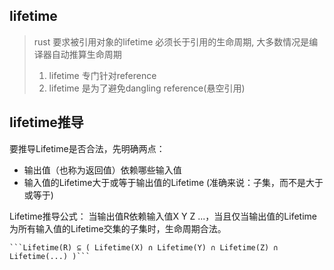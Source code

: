 ## **lifetime**
>rust 要求被引用对象的lifetime 必须长于引用的生命周期, 大多数情况是编译器自动推算生命周期
>1. lifetime 专门针对reference
>2. lifetime 是为了避免dangling reference(悬空引用)

## **lifetime推导**

要推导Lifetime是否合法，先明确两点：
 - 输出值（也称为返回值）依赖哪些输入值
 - 输入值的Lifetime大于或等于输出值的Lifetime (准确来说：子集，而不是大于或等于)

Lifetime推导公式： 当输出值R依赖输入值X Y Z ...，当且仅当输出值的Lifetime为所有输入值的Lifetime交集的子集时，生命周期合法。

    ```Lifetime(R) ⊆ ( Lifetime(X) ∩ Lifetime(Y) ∩ Lifetime(Z) ∩ Lifetime(...) )```
